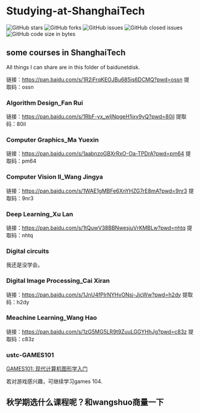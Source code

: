 # Studying-at-ShanghaiTech
![GitHub stars](https://img.shields.io/github/stars/Zhang-Wen-chao/The-Journey-of-Studying-at-ShanghaiTech?style=flat)
![GitHub forks](https://img.shields.io/github/forks/Zhang-Wen-chao/The-Journey-of-Studying-at-ShanghaiTech?style=flat)
![GitHub issues](https://img.shields.io/github/issues/Zhang-Wen-chao/The-Journey-of-Studying-at-ShanghaiTech)
![GitHub closed issues](https://img.shields.io/github/issues-closed/Zhang-Wen-chao/The-Journey-of-Studying-at-ShanghaiTech)
![GitHub code size in bytes](https://img.shields.io/github/languages/code-size/Zhang-Wen-chao/The-Journey-of-Studying-at-ShanghaiTech)

## some courses in ShanghaiTech
All things I can share are in this folder of baidunetdisk.

链接：https://pan.baidu.com/s/1R2iFrqKEOJBu685js6DCMQ?pwd=ossn 
提取码：ossn 
### Algorithm Design_Fan Rui
链接：https://pan.baidu.com/s/1RbF-yx_wIjNpgeH1jxy9yQ?pwd=80il 
提取码：80il 
### Computer Graphics_Ma Yuexin
链接：https://pan.baidu.com/s/1aabnzoGBXrRxO-Oa-TPDrA?pwd=pm64 
提取码：pm64 
### Computer Vision II_Wang Jingya
链接：https://pan.baidu.com/s/1WAE1gMBFe6XnYHZG7rE8mA?pwd=9nr3 
提取码：9nr3 
### Deep Learning_Xu Lan
链接：https://pan.baidu.com/s/1tQuwV38BBNwesjuVrKMBLw?pwd=nhtq 
提取码：nhtq 
### Digital circuits
我还是没学会。
### Digital Image Processing_Cai Xiran
链接：https://pan.baidu.com/s/1JnU4fPIrNYHvONsj-JjcWw?pwd=h2dy 
提取码：h2dy 
### Meachine Learning_Wang Hao
链接：https://pan.baidu.com/s/1zG5MG5LR9t9ZuuLGGYHhJg?pwd=c83z 
提取码：c83z 
### ustc-GAMES101
[GAMES101: 现代计算机图形学入门](https://sites.cs.ucsb.edu/~lingqi/teaching/games101.html)

若对游戏感兴趣，可继续学习games 104.

## 秋学期选什么课程呢？和wangshuo商量一下